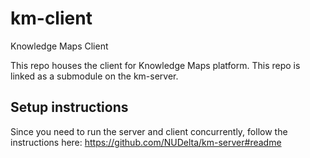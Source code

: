 # km-client
Knowledge Maps Client 

This repo houses the client for Knowledge Maps platform. This repo is linked as a submodule on the km-server. 

## Setup instructions
Since you need to run the server and client concurrently, follow the instructions here: https://github.com/NUDelta/km-server#readme
